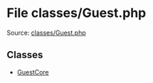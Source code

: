 File classes/Guest.php
=========

Source: [classes/Guest.php](https://github.com/PrestaShop/PrestaShop/blob/1.5.0.2/classes/Guest.php)


Classes
-------

* [GuestCore](class.GuestCore.md)

